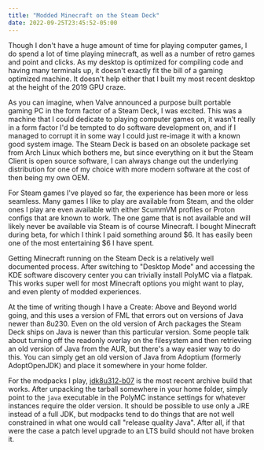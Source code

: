 ```yaml
---
title: "Modded Minecraft on the Steam Deck"
date: 2022-09-25T23:45:52-05:00
---
```


Though I don't have a huge amount of time for playing computer games,
I do spend a lot of time playing minecraft, as well as a number of
retro games and point and clicks.  As my desktop is optimized for
compiling code and having many terminals up, it doesn't exactly fit
the bill of a gaming optimized machine.  It doesn't help either that I
built my most recent desktop at the height of the 2019 GPU craze.

As you can imagine, when Valve announced a purpose built portable
gaming PC in the form factor of a Steam Deck, I was excited.  This was
a machine that I could dedicate to playing computer games on, it
wasn't really in a form factor I'd be tempted to do software
development on, and if I managed to corrupt it in some way I could
just re-image it with a known good system image.  The Steam Deck is
based on an obsolete package set from Arch Linux which bothers me, but
since everything on it but the Steam Client is open source software, I
can always change out the underlying distribution for one of my choice
with more modern software at the cost of then being my own OEM.

For Steam games I've played so far, the experience has been more or
less seamless.  Many games I like to play are available from Steam,
and the older ones I play are even available with either ScummVM
profiles or Proton configs that are known to work.  The one game that
is not available and will likely never be available via Steam is of
course Minecraft.  I bought Minecraft during beta, for which I think I
paid something around $6.  It has easily been one of the most
entertaining $6 I have spent.

Getting Minecraft running on the Steam Deck is a relatively well
documented process.  After switching to "Desktop Mode" and accessing
the KDE software discovery center you can trivially install PolyMC via
a flatpak.  This works super well for most Minecraft options you might
want to play, and even plenty of modded experiences.

At the time of writing though I have a Create: Above and Beyond world
going, and this uses a version of FML that errors out on versions of
Java newer than 8u230.  Even on the old version of Arch packages the
Steam Deck ships on Java is newer than this particular version.  Some
people talk about turning off the readonly overlay on the filesystem
and then retrieving an old version of Java from the AUR, but there's a
way easier way to do this.  You can simply get an old version of Java
from Adoptium (formerly AdoptOpenJDK) and place it somewhere in your
home folder.

For the modpacks I play,
[jdk8u312-b07](https://github.com/adoptium/temurin8-binaries/releases/tag/jdk8u312-b07)
is the most recent archive build that works.  After unpacking the
tarball somewhere in your home folder, simply point to the `java`
executable in the PolyMC instance settings for whatever instances
require the older version.  It should be possible to use only a JRE
instead of a full JDK, but modpacks tend to do things that are not
well constrained in what one would call "release quality Java".  After
all, if that were the case a patch level upgrade to an LTS build
should not have broken it.

